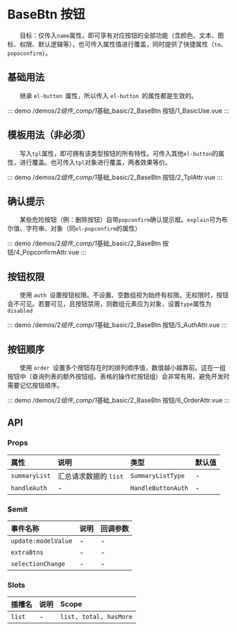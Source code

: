 # BaseBtn 按钮

&emsp;&emsp;目标：仅传入`name`属性，即可享有对应按钮的全部功能（含颜色、文本、图标、权限、默认逻辑等），也可传入属性值进行覆盖，同时提供了快捷属性（`to`、`popoconfirm`）。

## 基础用法

&emsp;&emsp;继承 `el-button `属性，所以传入 `el-button `的属性都是生效的。

::: demo
/demos/2*组件\_comp/1*基础\_basic/2_BaseBtn 按钮/1_BasicUse.vue
:::

## 模板用法（非必须）

&emsp;&emsp;写入`tpl`属性，即可拥有该类型按钮的所有特性。可传入其他`el-button`的属性，进行覆盖。也可传入`tpl`对象进行覆盖，两者效果等价。

::: demo
/demos/2*组件\_comp/1*基础\_basic/2_BaseBtn 按钮/2_TplAttr.vue
:::

## 确认提示

&emsp;&emsp;某些危险按钮（例：删除按钮）自带`popconfirm`确认提示框。`explain`可为布尔值、字符串、对象（同`el-popconfirm`的属性）

::: demo
/demos/2*组件\_comp/1*基础\_basic/2_BaseBtn 按钮/4_PopconfirmAttr.vue
:::

## 按钮权限

&emsp;&emsp;使用 `auth `设置按钮权限。不设置、空数组视为始终有权限。无权限时，按钮会不可见。若要可见，且按钮禁用，则数组元素应为对象，设置`type`属性为`disabled`

::: demo
/demos/2*组件\_comp/1*基础\_basic/2_BaseBtn 按钮/5_AuthAttr.vue
:::

## 按钮顺序

&emsp;&emsp;使用 `order `设置多个按钮存在时的排列顺序值，数值越小越靠前。这在一组按钮中（查询列表的额外按钮组、表格的操作栏按钮组）会非常有用，避免开发时需要记忆按钮顺序。

::: demo
/demos/2*组件\_comp/1*基础\_basic/2_BaseBtn 按钮/6_OrderAttr.vue
:::

## API

### Props

| 属性          | 说明                  | 类型               | 默认值 |
| :------------ | :-------------------- | :----------------- | :----- |
| `summaryList` | 汇总请求数据的 `list` | `SummaryListType`  | -      |
| `handleAuth`  | -                     | `HandleButtonAuth` | -      |

### $emit

| 事件名称            | 说明 | 回调参数 |
| :------------------ | :--- | :------- |
| `update:modelValue` | -    | -        |
| `extraBtns`         | -    | -        |
| `selectionChange`   | -    | -        |

### Slots

| 插槽名 | 说明 | Scope                  |
| :----- | :--- | :--------------------- |
| `list` | -    | `list, total, hasMore` |
